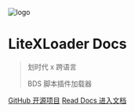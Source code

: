 ![logo](icon.ico)

# LiteXLoader Docs

> 划时代 x 跨语言 
>
> BDS 脚本插件加载器

[GitHub 开源项目](https://github.com/LiteLDev/LiteXLoader)
[Read Docs 进入文档](/zh_CN/README.md)

